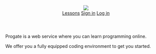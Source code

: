 <!DOCTYPE html>
<html>
<head>
  <meta charset="utf-8">
  <meta name="viewport" content="width=device-width, initial-scale=1.0">
  <title>Progate</title>
  <link href="https://maxcdn.bootstrapcdn.com/font-awesome/4.7.0/css/font-awesome.min.css" rel="stylesheet" integrity="sha384-wvfXpqpZZVQGK6TAh5PVlGOfQNHSoD2xbE+QkPxCAFlNEevoEH3Sl0sibVcOQVnN" crossorigin="anonymous">
  <link rel="stylesheet" type="text/css" href="stylesheet.css">
  <link rel="stylesheet" type="text/css" href="responsive.css">
  <link rel="shortcut icon" href="favicon.ico" >
  <!--     ┬ ┬┌─┐  ┌─┐┬─┐┌─┐        -->
  <!--     │││├┤   ├─┤├┬┘├┤         -->
  <!--     └┴┘└─┘  ┴ ┴┴└─└─┘        -->
  <!--     ╔═╗╦═╗╔═╗╔═╗╔═╗╔╦╗╔═╗    -->
  <!--     ╠═╝╠╦╝║ ║║ ╦╠═╣ ║ ║╣     -->
  <!--     ╩  ╩╚═╚═╝╚═╝╩ ╩ ╩ ╚═╝    -->
</head>
<body>
    <header>
      <div class="container">
        <div class="header-left">
          <img class="logo" src="https://prog-8.com/images/html/advanced/main_logo.png">
        </div>
        <span class="fa fa-bars menu-icon"></span>
        <div class="header-right">
          <a href="#">Lessons</a>
          <a href="#">Sign in</a>
          <a href="#" class="login">Log in</a>
        </div>
      </div>
    </header>
    <div class="top-wrapper">
      <div class="container">
        <h1></h1>
        <h1></h1>
        <p>Progate is a web service where you can learn programming online.</p>
        <p>We offer you a fully equipped coding environment to get you started.</p>


    
  </body>
</html>
